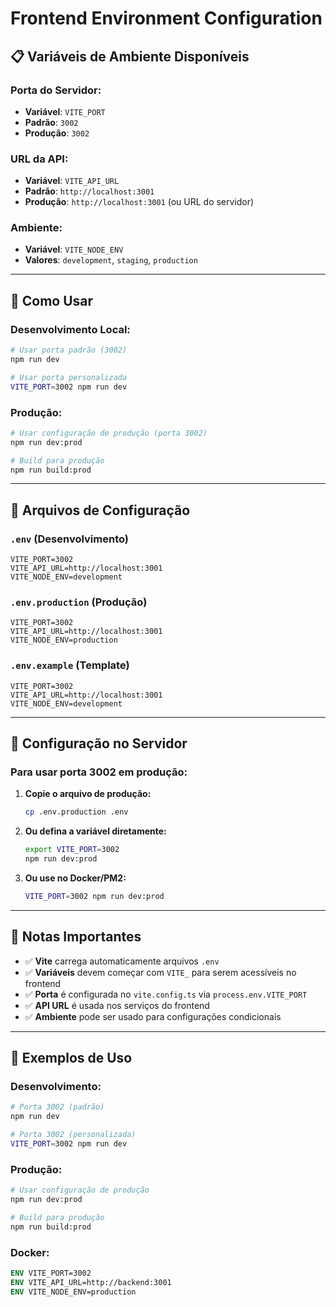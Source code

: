 # Frontend Environment Configuration

## 📋 **Variáveis de Ambiente Disponíveis**

### **Porta do Servidor:**
- **Variável**: `VITE_PORT`
- **Padrão**: `3002`
- **Produção**: `3002`

### **URL da API:**
- **Variável**: `VITE_API_URL`
- **Padrão**: `http://localhost:3001`
- **Produção**: `http://localhost:3001` (ou URL do servidor)

### **Ambiente:**
- **Variável**: `VITE_NODE_ENV`
- **Valores**: `development`, `staging`, `production`

---

## 🚀 **Como Usar**

### **Desenvolvimento Local:**
```bash
# Usar porta padrão (3002)
npm run dev

# Usar porta personalizada
VITE_PORT=3002 npm run dev
```

### **Produção:**
```bash
# Usar configuração de produção (porta 3002)
npm run dev:prod

# Build para produção
npm run build:prod
```

---

## 📁 **Arquivos de Configuração**

### **`.env` (Desenvolvimento)**
```env
VITE_PORT=3002
VITE_API_URL=http://localhost:3001
VITE_NODE_ENV=development
```

### **`.env.production` (Produção)**
```env
VITE_PORT=3002
VITE_API_URL=http://localhost:3001
VITE_NODE_ENV=production
```

### **`.env.example` (Template)**
```env
VITE_PORT=3002
VITE_API_URL=http://localhost:3001
VITE_NODE_ENV=development
```

---

## 🔧 **Configuração no Servidor**

### **Para usar porta 3002 em produção:**

1. **Copie o arquivo de produção:**
   ```bash
   cp .env.production .env
   ```

2. **Ou defina a variável diretamente:**
   ```bash
   export VITE_PORT=3002
   npm run dev:prod
   ```

3. **Ou use no Docker/PM2:**
   ```bash
   VITE_PORT=3002 npm run dev:prod
   ```

---

## 📝 **Notas Importantes**

- ✅ **Vite** carrega automaticamente arquivos `.env`
- ✅ **Variáveis** devem começar com `VITE_` para serem acessíveis no frontend
- ✅ **Porta** é configurada no `vite.config.ts` via `process.env.VITE_PORT`
- ✅ **API URL** é usada nos serviços do frontend
- ✅ **Ambiente** pode ser usado para configurações condicionais

---

## 🎯 **Exemplos de Uso**

### **Desenvolvimento:**
```bash
# Porta 3002 (padrão)
npm run dev

# Porta 3002 (personalizada)
VITE_PORT=3002 npm run dev
```

### **Produção:**
```bash
# Usar configuração de produção
npm run dev:prod

# Build para produção
npm run build:prod
```

### **Docker:**
```dockerfile
ENV VITE_PORT=3002
ENV VITE_API_URL=http://backend:3001
ENV VITE_NODE_ENV=production
```
